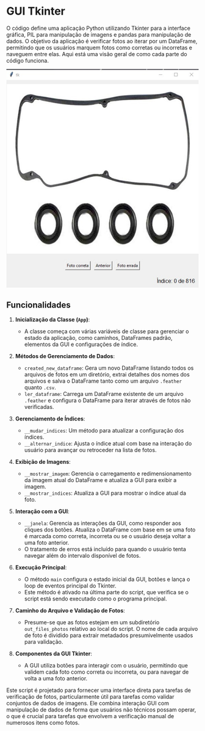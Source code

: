 # GUI Tkinter

O código define uma aplicação Python utilizando Tkinter para a interface gráfica, PIL para manipulação de imagens e pandas para manipulação de dados. O objetivo da aplicação é verificar fotos ao iterar por um DataFrame, permitindo que os usuários marquem fotos como corretas ou incorretas e naveguem entre elas. Aqui está uma visão geral de como cada parte do código funciona.

![Tela](./imgs/tela.jpg)

## Funcionalidades

1. **Inicialização da Classe (`App`)**:
    - A classe começa com várias variáveis de classe para gerenciar o estado da aplicação, como caminhos, DataFrames padrão, elementos da GUI e configurações de índice.

1. **Métodos de Gerenciamento de Dados**:
    - `created_new_dataframe`: Gera um novo DataFrame listando todos os arquivos de fotos em um diretório, extrai detalhes dos nomes dos arquivos e salva o DataFrame tanto como um arquivo `.feather` quanto `.csv`.
    - `ler_dataframe`: Carrega um DataFrame existente de um arquivo `.feather` e configura o DataFrame para iterar através de fotos não verificadas.

2. **Gerenciamento de Índices**:
    - `__mudar_indices`: Um método para atualizar a configuração dos índices.
    - `__alternar_indice`: Ajusta o índice atual com base na interação do usuário para avançar ou retroceder na lista de fotos.

3. **Exibição de Imagens**:
    - `__mostrar_imagem`: Gerencia o carregamento e redimensionamento da imagem atual do DataFrame e atualiza a GUI para exibir a imagem.
    - `__mostrar_indices`: Atualiza a GUI para mostrar o índice atual da foto.

4. **Interação com a GUI**:
    - `__janela`: Gerencia as interações da GUI, como responder aos cliques dos botões. Atualiza o DataFrame com base em se uma foto é marcada como correta, incorreta ou se o usuário deseja voltar a uma foto anterior.
    - O tratamento de erros está incluído para quando o usuário tenta navegar além do intervalo disponível de fotos.

5. **Execução Principal**:
    - O método `main` configura o estado inicial da GUI, botões e lança o loop de eventos principal do Tkinter.
    - Este método é ativado na última parte do script, que verifica se o script está sendo executado como o programa principal.

6. **Caminho do Arquivo e Validação de Fotos**:
    - Presume-se que as fotos estejam em um subdiretório `out_files_photos` relativo ao local do script. O nome de cada arquivo de foto é dividido para extrair metadados presumivelmente usados para validação.

7. **Componentes da GUI Tkinter**:
    - A GUI utiliza botões para interagir com o usuário, permitindo que validem cada foto como correta ou incorreta, ou para navegar de volta a uma foto anterior.

Este script é projetado para fornecer uma interface direta para tarefas de verificação de fotos, particularmente útil para tarefas como validar conjuntos de dados de imagens. Ele combina interação GUI com manipulação de dados de forma que usuários não técnicos possam operar, o que é crucial para tarefas que envolvem a verificação manual de numerosos itens como fotos.
